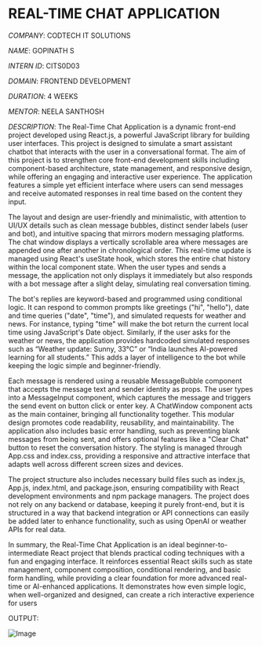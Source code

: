 # REAL-TIME CHAT APPLICATION

*COMPANY*: CODTECH IT SOLUTIONS

*NAME*: GOPINATH S

*INTERN ID*: CITS0D03

*DOMAIN*: FRONTEND DEVELOPMENT

*DURATION*: 4 WEEKS

*MENTOR*: NEELA SANTHOSH

*DESCRIPTION*: The Real-Time Chat Application is a dynamic front-end project developed using React.js, a powerful JavaScript library for building user interfaces. This project is designed to simulate a smart assistant chatbot that interacts with the user in a conversational format. The aim of this project is to strengthen core front-end development skills including component-based architecture, state management, and responsive design, while offering an engaging and interactive user experience. The application features a simple yet efficient interface where users can send messages and receive automated responses in real time based on the content they input.

The layout and design are user-friendly and minimalistic, with attention to UI/UX details such as clean message bubbles, distinct sender labels (user and bot), and intuitive spacing that mirrors modern messaging platforms. The chat window displays a vertically scrollable area where messages are appended one after another in chronological order. This real-time update is managed using React's useState hook, which stores the entire chat history within the local component state. When the user types and sends a message, the application not only displays it immediately but also responds with a bot message after a slight delay, simulating real conversation timing.

The bot's replies are keyword-based and programmed using conditional logic. It can respond to common prompts like greetings ("hi", "hello"), date and time queries ("date", "time"), and simulated requests for weather and news. For instance, typing "time" will make the bot return the current local time using JavaScript's Date object. Similarly, if the user asks for the weather or news, the application provides hardcoded simulated responses such as “Weather update: Sunny, 33°C” or “India launches AI-powered learning for all students.” This adds a layer of intelligence to the bot while keeping the logic simple and beginner-friendly.

Each message is rendered using a reusable MessageBubble component that accepts the message text and sender identity as props. The user types into a MessageInput component, which captures the message and triggers the send event on button click or enter key. A ChatWindow component acts as the main container, bringing all functionality together. This modular design promotes code readability, reusability, and maintainability. The application also includes basic error handling, such as preventing blank messages from being sent, and offers optional features like a "Clear Chat" button to reset the conversation history. The styling is managed through App.css and index.css, providing a responsive and attractive interface that adapts well across different screen sizes and devices.

The project structure also includes necessary build files such as index.js, App.js, index.html, and package.json, ensuring compatibility with React development environments and npm package managers. The project does not rely on any backend or database, keeping it purely front-end, but it is structured in a way that backend integration or API connections can easily be added later to enhance functionality, such as using OpenAI or weather APIs for real data.

In summary, the Real-Time Chat Application is an ideal beginner-to-intermediate React project that blends practical coding techniques with a fun and engaging interface. It reinforces essential React skills such as state management, component composition, conditional rendering, and basic form handling, while providing a clear foundation for more advanced real-time or AI-enhanced applications. It demonstrates how even simple logic, when well-organized and designed, can create a rich interactive experience for users

OUTPUT:

![Image](https://github.com/user-attachments/assets/10d06425-dcfe-4059-b47c-05b3f148fde4)

